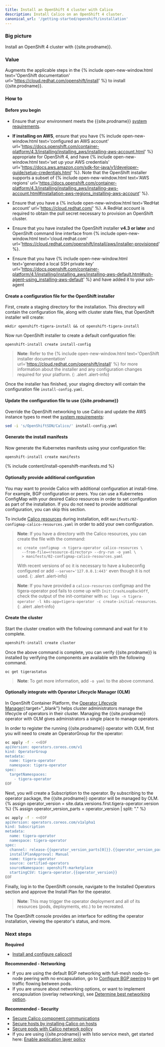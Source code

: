 ```yaml
---
title: Install an OpenShift 4 cluster with Calico
description: Install Calico on an OpenShift 4 cluster.
canonical_url: '/getting-started/openshift/installation'
---
```


### Big picture

Install an OpenShift 4 cluster with {{site.prodname}}.

### Value

Augments the applicable steps in the {% include open-new-window.html text='OpenShift documentation' url='https://cloud.redhat.com/openshift/install' %}
to install {{site.prodname}}.

### How to

#### Before you begin

- Ensure that your environment meets the {{site.prodname}} [system requirements]({{site.baseurl}}/getting-started/openshift/requirements).

- **If installing on AWS**, ensure that you have {% include open-new-window.html text='configured an AWS account' url='https://docs.openshift.com/container-platform/4.3/installing/installing_aws/installing-aws-account.html' %} appropriate for OpenShift 4,
  and have {% include open-new-window.html text='set up your AWS credentials' url='https://docs.aws.amazon.com/sdk-for-java/v1/developer-guide/setup-credentials.html' %}.
  Note that the OpenShift installer supports a subset of {% include open-new-window.html text='AWS regions' url='https://docs.openshift.com/container-platform/4.3/installing/installing_aws/installing-aws-account.html#installation-aws-regions_installing-aws-account' %}.

- Ensure that you have a {% include open-new-window.html text='RedHat account' url='https://cloud.redhat.com/' %}. A RedHat account is required to obtain the pull secret necessary to provision an OpenShift cluster.

- Ensure that you have installed the OpenShift installer **v4.3 or later** and OpenShift command line interface from {% include open-new-window.html text='cloud.redhat.com' url='https://cloud.redhat.com/openshift/install/aws/installer-provisioned' %}.

- Ensure that you have {% include open-new-window.html text='generated a local SSH private key' url='https://docs.openshift.com/container-platform/4.1/installing/installing_aws/installing-aws-default.html#ssh-agent-using_installing-aws-default' %} and have added it to your ssh-agent

#### Create a configuration file for the OpenShift installer

First, create a staging directory for the installation. This directory will contain the configuration file, along with cluster state files, that OpenShift installer will create:

```
mkdir openshift-tigera-install && cd openshift-tigera-install
```

Now run OpenShift installer to create a default configuration file:

```
openshift-install create install-config
```

> **Note**: Refer to the {% include open-new-window.html text='OpenShift installer documentation' url='https://cloud.redhat.com/openshift/install' %} for more information
> about the installer and any configuration changes required for your platform.
{: .alert .alert-info}

Once the installer has finished, your staging directory will contain the configuration file `install-config.yaml`.

#### Update the configuration file to use {{site.prodname}}

Override the OpenShift networking to use Calico and update the AWS instance types to meet the [system requirements]({{site.baseurl}}/getting-started/openshift/requirements):

```bash
sed -i 's/OpenShiftSDN/Calico/' install-config.yaml
```

#### Generate the install manifests

Now generate the Kubernetes manifests using your configuration file:

```bash
openshift-install create manifests
```

{% include content/install-openshift-manifests.md %}

#### Optionally provide additional configuration

You may want to provide Calico with additional configuration at install-time. For example, BGP configuration or peers.
You can use a Kubernetes ConfigMap with your desired Calico resources in order to set configuration as part of the installation.
If you do not need to provide additional configuration, you can skip this section.

To include [Calico resources]({{site.baseurl}}/reference/resources) during installation, edit `manifests/02-configmap-calico-resources.yaml` in order to add your own configuration.

> **Note**: If you have a directory with the Calico resources, you can create the file with the command:
> ```
> oc create configmap -n tigera-operator calico-resources \
>   --from-file=<resource-directory> --dry-run -o yaml \
>   > manifests/02-configmap-calico-resources.yaml
> ```
> With recent versions of oc it is necessary to have a kubeconfig configured or add `--server='127.0.0.1:443'`
> even though it is not used.
{: .alert .alert-info}

> **Note**: If you have provided a `calico-resources` configmap and the tigera-operator pod fails to come up with `Init:CrashLoopBackOff`,
> check the output of the init-container with `oc logs -n tigera-operator -l k8s-app=tigera-operator -c create-initial-resources`.
{: .alert .alert-info}

#### Create the cluster

Start the cluster creation with the following command and wait for it to complete.

```bash
openshift-install create cluster
```

Once the above command is complete, you can verify {{site.prodname}} is installed by verifying the components are available with the following command.

```
oc get tigerastatus
```

> **Note**: To get more information, add `-o yaml` to the above command.

#### Optionally integrate with Operator Lifecycle Manager (OLM)

In OpenShift Container Platform, the [Operator Lifecycle Manager](https://docs.openshift.com/container-platform/4.4/operators/understanding_olm/olm-understanding-olm.html#olm-overview_olm-understanding-olm){:target="_blank"} helps
cluster administrators manage the lifecycle of operators in their cluster. Managing the {{site.prodname}}
operator with OLM gives administrators a single place to manage operators.

In order to register the running {{site.prodname}} operator with OLM, first you will need to create an OperatorGroup for the operator:

```bash
oc apply -f - <<EOF
apiVersion: operators.coreos.com/v1
kind: OperatorGroup
metadata:
  name: tigera-operator
  namespace: tigera-operator
spec:
  targetNamespaces:
    - tigera-operator
EOF
```

Next, you will create a Subscription to the operator. By subscribing to the operator package, the {{site.prodname}} operator will be managed by OLM.
{% assign operator_version = site.data.versions.first.tigera-operator.version %}
{% assign operator_version_parts = operator_version | split: "." %}

```bash
oc apply -f - <<EOF
apiVersion: operators.coreos.com/v1alpha1
kind: Subscription
metadata:
  name: tigera-operator
  namespace: tigera-operator
spec:
  channel: release-{{operator_version_parts[0]}}.{{operator_version_parts[1]}}
  installPlanApproval: Manual
  name: tigera-operator
  source: certified-operators
  sourceNamespace: openshift-marketplace
  startingCSV: tigera-operator.{{operator_version}}
EOF
```

Finally, log in to the OpenShift console, navigate to the Installed Operators section and approve the Install Plan for the operator.

> **Note**: This may trigger the operator deployment and all of its resources (pods, deployments, etc.) to be recreated.

The OpenShift console provides an interface for editing the operator installation, viewing the operator's status, and more.

### Next steps 

**Required**

- [Install and configure calicoctl]({{site.baseurl}}/maintenance/clis/calicoctl/install)

**Recommended - Networking**

- If you are using the default BGP networking with full-mesh node-to-node peering with no encapsulation, go to [Configure BGP peering]({{site.baseurl}}/networking/bgp) to get traffic flowing between pods.
- If you are unsure about networking options, or want to implement encapsulation (overlay networking), see [Determine best networking option]({{site.baseurl}}/networking/determine-best-networking).

**Recommended - Security**

- [Secure Calico component communications]({{site.baseurl}}/security/comms/crypto-auth)
- [Secure hosts by installing Calico on hosts]({{site.baseurl}}/getting-started/bare-metal/about)
- [Secure pods with Calico network policy]({{site.baseurl}}/security/calico-network-policy)
- If you are using {{site.prodname}} with Istio service mesh, get started here: [Enable application layer policy]({{site.baseurl}}/security/app-layer-policy)
